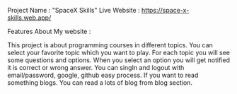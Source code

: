 Project Name : "SpaceX Skills" Live Website : https://space-x-skills.web.app/

Features About My website :

This project is about programming courses in different topics.
You can select your favorite topic which you want to play. For each topic you will see some questions and options.
When you select an option you will get notified it is correct or wrong answer.
You can singIn and logout with email/password, google, github easy process.
If you want to read something blogs. You can read a lots of blog from blog section.

